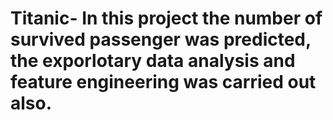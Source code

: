# Titanic- In this project the number of survived passenger was predicted, the exporlotary data analysis and feature engineering was carried out also. 
